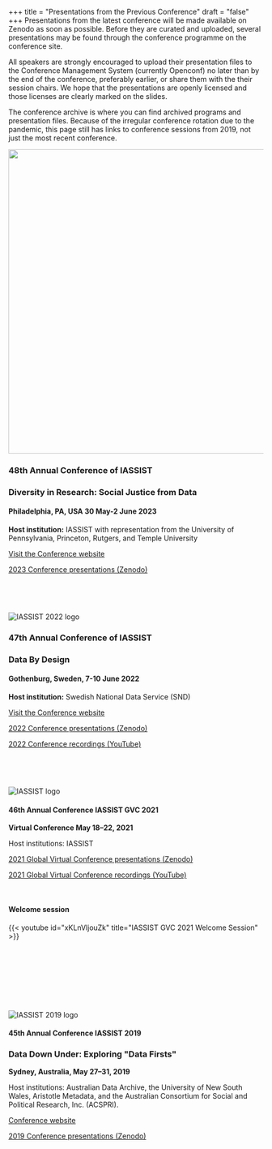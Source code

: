 +++
title = "Presentations from the Previous Conference"
draft = "false"
+++
Presentations from the latest conference will be made available on Zenodo as soon as possible. Before they are curated and uploaded, several presentations may be found through the conference programme on the conference site. 

All speakers are strongly encouraged to upload their presentation files to the Conference Management System (currently Openconf) no later than by the end of the conference, preferably earlier, or share them with the their session chairs. We hope that the presentations are openly licensed and those licenses are clearly marked on the slides.

The conference archive is where you can find archived programs and presentation files. Because of the irregular conference rotation due to the pandemic, this page still has links to conference sessions from 2019, not just the most recent conference.

<img src="/img/conferences/annual/Philadelphia_skyline_from_South_Street_Bridge_January_2020.jpg" alt="" style="width:600px;"/>

### 48th Annual Conference of IASSIST
###  Diversity in Research: Social Justice from Data 
#### Philadelphia, PA, USA 30 May-2 June 2023
**Host institution:**  IASSIST with representation from the University of Pennsylvania, Princeton, Rutgers, and Temple University

<a class="btn btn-template-main" href="/conferences/iassist2023/" target="">Visit the Conference website</a>

<a class="btn btn-template-main" href="https://zenodo.org/communities/iassist-2023/search?page=1&size=20&sort=conference_session" target="_blank">2023 Conference presentations (Zenodo) <i class="fas fa-external-link-alt"></i></a>

<!--
<a class="btn btn-template-main" href="https://www.youtube.com/playlist?list=PLD9Y_M_A24iSmUFsNkyevdZSSqF2AKjSA" target="_blank">2022 Conference recordings (YouTube) <i class="fas fa-external-link-alt"></i></a>
-->

<p>&nbsp;</p>
<p>&nbsp;</p>

![IASSIST 2022 logo](/img/conferences/iassist-logo-2022.jpg "")

### 47th Annual Conference of IASSIST
### Data By Design
#### Gothenburg, Sweden, 7-10 June 2022
**Host institution:** Swedish National Data Service (SND)

<a class="btn btn-template-main" href="https://iassist2022.org/" target="_blank">Visit the Conference website <i class="fas fa-external-link-alt"></i></a>

<a class="btn btn-template-main" href="https://zenodo.org/communities/iassist-2022/search?page=1&size=20&sort=conference_session" target="_blank">2022 Conference presentations (Zenodo) <i class="fas fa-external-link-alt"></i></a>

<a class="btn btn-template-main" href="https://www.youtube.com/playlist?list=PLD9Y_M_A24iSmUFsNkyevdZSSqF2AKjSA" target="_blank">2022 Conference recordings (YouTube) <i class="fas fa-external-link-alt"></i></a>

<p>&nbsp;</p>
<p>&nbsp;</p>

![IASSIST logo](/img/blog/iassist_logo_wordmark-no-wordmark-borders-gs-256.png "")

#### 46th Annual Conference IASSIST GVC 2021
**Virtual Conference May 18–22, 2021**

Host institutions: IASSIST

<a class="btn btn-template-main" href="https://zenodo.org/communities/iassist-2021/search?page=1&size=20&sort=conference_session" target="_blank">2021 Global Virtual Conference presentations (Zenodo)<i class="fas fa-external-link-alt"></i></a>

<a class="btn btn-template-main" href="https://www.youtube.com/channel/UC315efmsReDcFbWHpWBmb9g/videos" target="_blank">2021 Global Virtual Conference recordings (YouTube)<i class="fas fa-external-link-alt"></i></a>

<p>&nbsp;</p>

#### Welcome session
<div style="max-width:600px;">
{{< youtube id="xKLnVljouZk" title="IASSIST GVC 2021 Welcome Session" >}}
</div>


<p>&nbsp;</p>
<p>&nbsp;</p>
<p>&nbsp;</p>
<p>&nbsp;</p>

![IASSIST 2019 logo](/img/conferences/iassist2019logo.png "")

#### 45th Annual Conference IASSIST 2019
### Data Down Under: Exploring "Data Firsts"
**Sydney, Australia, May 27–31, 2019**

Host institutions: Australian Data Archive, the University of New South Wales, Aristotle Metadata, and the Australian Consortium for Social and Political Research, Inc. (ACSPRI).

<a class="btn btn-template-main" href="https://www.iassist2019.org/2018/09/11/welcome/" target="_blank">Conference website</a>

<a class="btn btn-template-main" href="https://zenodo.org/communities/iassist-2019/search?page=1&size=20&sort=conference_session" target="_blank">2019 Conference presentations (Zenodo)</a>